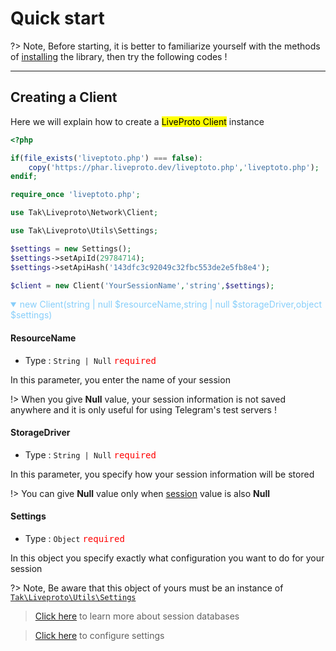 # Quick start

?> Note, Before starting, it is better to familiarize yourself with the methods of [installing](en/installation.md) the library, then try the following codes !

---

## Creating a Client

Here we will explain how to create a <mark>LiveProto Client</mark> instance

```php
<?php

if(file_exists('liveptoto.php') === false):
    copy('https://phar.liveproto.dev/liveptoto.php','liveptoto.php');
endif;

require_once 'liveptoto.php';

use Tak\Liveproto\Network\Client;

use Tak\Liveproto\Utils\Settings;

$settings = new Settings();
$settings->setApiId(29784714);
$settings->setApiHash('143dfc3c92049c32fbc553de2e5fb8e4');

$client = new Client('YourSessionName','string',$settings);
```

<details open>
<summary style="color : lightskyblue">new Client(string | null $resourceName,string | null $storageDriver,object $settings)</summary>

#### ResourceName

- Type : `String | Null` <kbd style="color : red">required</kbd>

In this parameter, you enter the name of your session

!> When you give **Null** value, your session information is not saved anywhere and it is only useful for using Telegram's test servers !

#### StorageDriver

- Type : `String | Null` <kbd style="color : red">required</kbd>

In this parameter, you specify how your session information will be stored

!> You can give **Null** value only when [session](en/quickstart.md#Session) value is also **Null**

#### Settings

- Type : `Object` <kbd style="color : red">required</kbd>

In this object you specify exactly what configuration you want to do for your session

?> Note, Be aware that this object of yours must be an instance of [`Tak\Liveproto\Utils\Settings`](en/configuration.md#Settings)

</details>

> [Click here](en/database.md) to learn more about session databases

> [Click here](en/configuration.md) to configure settings